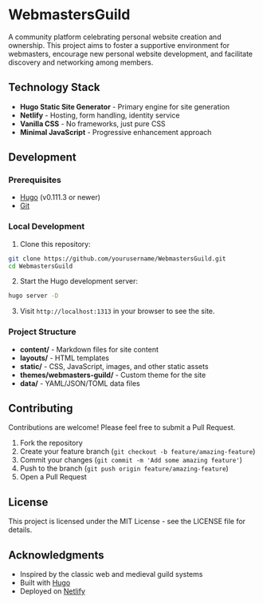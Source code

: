 # WebmastersGuild

A community platform celebrating personal website creation and ownership. This project aims to foster a supportive environment for webmasters, encourage new personal website development, and facilitate discovery and networking among members.

## Technology Stack

- **Hugo Static Site Generator** - Primary engine for site generation
- **Netlify** - Hosting, form handling, identity service
- **Vanilla CSS** - No frameworks, just pure CSS
- **Minimal JavaScript** - Progressive enhancement approach

## Development

### Prerequisites

- [Hugo](https://gohugo.io/getting-started/installing/) (v0.111.3 or newer)
- [Git](https://git-scm.com/downloads)

### Local Development

1. Clone this repository:
```bash
git clone https://github.com/yourusername/WebmastersGuild.git
cd WebmastersGuild
```

2. Start the Hugo development server:
```bash
hugo server -D
```

3. Visit `http://localhost:1313` in your browser to see the site.

### Project Structure

- **content/** - Markdown files for site content
- **layouts/** - HTML templates
- **static/** - CSS, JavaScript, images, and other static assets
- **themes/webmasters-guild/** - Custom theme for the site
- **data/** - YAML/JSON/TOML data files

## Contributing

Contributions are welcome! Please feel free to submit a Pull Request.

1. Fork the repository
2. Create your feature branch (`git checkout -b feature/amazing-feature`)
3. Commit your changes (`git commit -m 'Add some amazing feature'`)
4. Push to the branch (`git push origin feature/amazing-feature`)
5. Open a Pull Request

## License

This project is licensed under the MIT License - see the LICENSE file for details.

## Acknowledgments

- Inspired by the classic web and medieval guild systems
- Built with [Hugo](https://gohugo.io/)
- Deployed on [Netlify](https://www.netlify.com/)